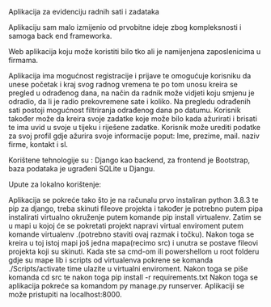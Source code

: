 Aplikacija za evidenciju radnih  sati i zadataka

Aplikaciju sam malo izmijenio od prvobitne ideje zbog kompleksnosti i samoga back end frameworka.

Web aplikacija koju može koristiti bilo tko ali je namijenjena zaposlenicima u firmama.

Aplikacija ima mogućnost registracije i prijave te omogućuje korisniku da unese početak i kraj svog radnog vremena te po tom unosu kreira se pregled u odrađenog dana, na način da radnik može vidjeti koju smjenu je odradio, da li je radio prekovremene sate i koliko. Na pregledu odrađenih sati postoji mogućnost filtriranja odrađenog dana po datumu.  Korisnik također može da kreira svoje zadatke koje može bilo kada ažurirati i brisati te ima uvid u svoje u tijeku i riješene zadatke. Korisnik može urediti podatke za svoj profil gdje ažurira svoje informacije poput: Ime, prezime, mail. naziv firme, kontakt i sl.

Korištene tehnologije su : Django kao backend, za frontend je Bootstrap, baza podataka je ugrađeni SQLite  u Djangu.

Upute za lokalno korištenje:

Aplikacija se pokreće tako što je na računalu prvo instaliran python 3.8.3 te pip za django, treba skinuti fileove projekta i također je potrebno putem pipa instalirati virtualno okruženje putem komande pip install virtualenv.
Zatim se u mapi u kojoj će se pokretati projekt napravi virtual enviroment putem komande virtualenv .(potrebno staviti ovaj razmak i točku).
Nakon toga se kreira u toj istoj mapi još jedna mapa(recimo src) i unutra se postave fileovi projekta koji su skinuti.
Kada ste sa cmd-om ili powershellom u root folderu gdje su mape lib i scripts od virtualenva pokrene se komanda ./Scripts/activate 
time ulazite u virtualni enviroment. Nakon toga se piše komanda cd src te nakon toga pip install -r requirements.txt
Nakon toga se aplikacija pokreće sa komandom py manage.py runserver.
Aplikaciji se može pristupiti na localhost:8000.

